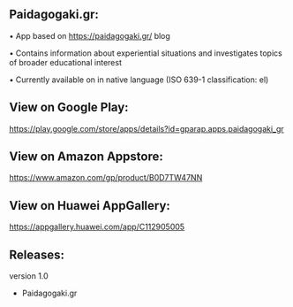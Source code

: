 Paidagogaki.gr:
---------------
• App based on https://paidagogaki.gr/ blog

• Contains information about experiential situations and investigates topics of broader educational interest

• Currently available on in native language (ISO 639-1 classification: el)

View on Google Play:
--------------------
https://play.google.com/store/apps/details?id=gparap.apps.paidagogaki_gr

View on Amazon Appstore:
------------------------
https://www.amazon.com/gp/product/B0D7TW47NN

View on Huawei AppGallery:
--------------------------
https://appgallery.huawei.com/app/C112905005

Releases:
---------
version 1.0

- Paidagogaki.gr
